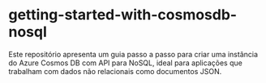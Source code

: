 # getting-started-with-cosmosdb-nosql
Este repositório apresenta um guia passo a passo para criar uma instância do Azure Cosmos DB com API para NoSQL, ideal para aplicações que trabalham com dados não relacionais como documentos JSON.
